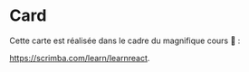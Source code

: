 # Card
Cette carte est réalisée dans le cadre du magnifique cours :star_struck: : 
  
https://scrimba.com/learn/learnreact. 
